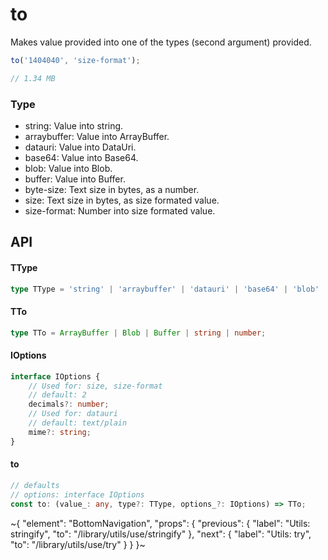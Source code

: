 
# to

Makes value provided into one of the types (second argument) provided.

```ts
to('1404040', 'size-format');

// 1.34 MB
```

### Type

- string: Value into string.
- arraybuffer: Value into ArrayBuffer.
- datauri: Value into DataUri.
- base64: Value into Base64.
- blob: Value into Blob.
- buffer: Value into Buffer.
- byte-size: Text size in bytes, as a number.
- size: Text size in bytes, as size formated value.
- size-format: Number into size formated value.

## API

#### TType

```ts
type TType = 'string' | 'arraybuffer' | 'datauri' | 'base64' | 'blob' | 'buffer' | 'byte-size' | 'size' | 'size-format';
```

#### TTo

```ts
type TTo = ArrayBuffer | Blob | Buffer | string | number;
```

#### IOptions

```ts
interface IOptions {
    // Used for: size, size-format
    // default: 2
    decimals?: number;
    // Used for: datauri
    // default: text/plain
    mime?: string;
}
```

#### to

```ts
// defaults
// options: interface IOptions
const to: (value_: any, type?: TType, options_?: IOptions) => TTo;
```


~{
  "element": "BottomNavigation",
  "props": {
    "previous": {
      "label": "Utils: stringify",
      "to": "/library/utils/use/stringify"
    },
    "next": {
      "label": "Utils: try",
      "to": "/library/utils/use/try"
    }
  }
}~
